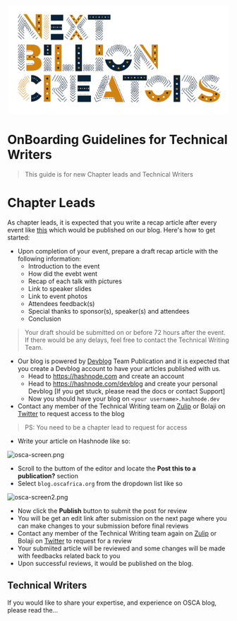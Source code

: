 <div align="center"  style="margin-bottom:30px">
  <img src="NXTBC.png" alt="Logo" width='500px' height='auto'/>
</div>

# OnBoarding Guidelines for Technical Writers

> This guide is for new Chapter leads and Technical Writers

# Chapter Leads

As chapter leads, it is expected that you write a recap article after every event like [this](https://blog.oscafrica.org/oscalagos-give-back-weekend-recap-cjz0fie64000n3ds1woj5ukpc) which would be published on our blog. Here's how to get started:

- Upon completion of your event, prepare a draft recap article with the following information:
  - Introduction to the event
  - How did the evebt went
  - Recap of each talk with pictures
  - Link to speaker slides
  - Link to event photos
  - Attendees feedback(s)
  - Special thanks to sponsor(s), speaker(s) and attendees
  - Conclusion <br />
  
 > Your draft should be submitted on or before 72 hours after the event. If there would be any delays, feel free to contact the Technical Writing Team.
  
- Our blog is powered by [Devblog](https://hashnode.com/devblog) Team Publication and it is expected that you create a Devblog account to have your articles published with us.
  - Head to https://hashnode.com and create an account
  - Head to https://hashnode.com/devblog and create your personal Devblog [If you get stuck, please read the docs or contact Support]
  - Now you should have your blog on `<your username>.hashnode.dev`
- Contact any member of the Technical Writing team on [Zulip](https://oscafrica.zulipchat.com/) or Bolaji on [Twitter](https://twitter.com/iambolajiayo) to request access to the blog

> PS: You need to be a chapter lead to request for access

- Write your article on Hashnode like so:

![osca-screen.png](https://cdn.hashnode.com/res/hashnode/image/upload/v1575362652364/m0_7MdoD4.png)

- Scroll to the buttom of the editor and locate the **Post this to a publication?** section
- Select `blog.oscafrica.org` from the dropdown list like so

![osca-screen2.png](https://cdn.hashnode.com/res/hashnode/image/upload/v1575362751430/Yl2RIEDIs.png)

- Now click the **Publish** button to submit the post for review
- You will be get an edit link after submission on the next page where you can make changes to your submission before final reviews
- Contact any member of the Technical Writing team again on [Zulip](https://oscafrica.zulipchat.com/) or Bolaji on [Twitter](https://twitter.com/iambolajiayo) to request for a review
- Your submiited article will be reviewed and some changes will be made with feedbacks related back to you
- Upon successful reviews, it would be published on the blog.

## Technical Writers

If you would like to share your expertise, and experience on OSCA blog, please read the...
